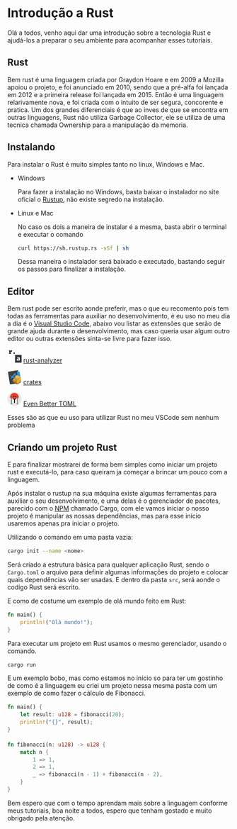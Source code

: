 # Introdução a Rust

Olá a todos, venho aqui dar uma introdução sobre a tecnologia Rust e ajudá-los a preparar o seu ambiente para acompanhar esses tutoriais.

## Rust

Bem rust é uma linguagem criada por Graydon Hoare e em 2009 a Mozilla apoiou o projeto, e foi anunciado em 2010, sendo que a pré-alfa foi lançada em 2012 e a primeira release foi lançada em 2015.
Então é uma linguagem relarivamente nova, e foi criada com o intuito de ser segura, concorente e pratica.
Um dos grandes diferenciais é que ao inves de que se encontra em outras linguagens, Rust não utiliza Garbage Collector, ele se utiliza de uma tecnica chamada Ownership para a manipulação da memoria.

## Instalando

Para instalar o Rust é muito simples tanto no linux, Windows e Mac.

* Windows

    Para fazer a instalação no Windows, basta baixar o instalador no site oficial o [Rustup](https://www.rust-lang.org/pt-BR/tools/install), não existe segredo na instalação.

* Linux e Mac

    No caso os dois a maneira de instalar é a mesma, basta abrir o terminal e executar o comando

    ```sh
    curl https://sh.rustup.rs -sSf | sh
    ```

    Dessa maneira o instalador será baixado e executado, bastando seguir os passos para finalizar a instalação.

## Editor

Bem rust pode ser escrito aonde preferir, mas o que eu recomento pois tem todas as ferramentas para auxiliar no desenvolvimento, é eu uso no meu dia a dia é o [Visual Studio Code](https://code.visualstudio.com/), abaixo vou listar as extensões que serão de grande ajuda durante o desenvolvimento, mas caso queria usar algum outro editor ou outras extensões sinta-se livre para fazer isso.

[![rust-azalyzer](images/rust-analyzer.png)](https://marketplace.visualstudio.com/items?itemName=matklad.rust-analyzer) [rust-analyzer](https://marketplace.visualstudio.com/items?itemName=matklad.rust-analyzer)

[![crates](images/crates.png)](https://marketplace.visualstudio.com/items?itemName=serayuzgur.crates) [crates](https://marketplace.visualstudio.com/items?itemName=serayuzgur.crates)

[![Even Better TOML](images/even-better-toml.png)](https://marketplace.visualstudio.com/items?itemName=tamasfe.even-better-toml) [Even Better TOML](https://marketplace.visualstudio.com/items?itemName=tamasfe.even-better-toml)

Esses são as que eu uso para utilizar Rust no meu VSCode sem nenhum problema

## Criando um projeto Rust

E para finalizar mostrarei de forma bem simples como iniciar um projeto rust e executá-lo, para caso queiram ja começar a brincar um pouco com a linguagem.

Após instalar o rustup na sua máquina existe algumas ferramentas para auxiliar o seu desenvolvimento, e uma delas é o gerenciador de pacotes, parecido com o [NPM](https://www.npmjs.com/) chamado Cargo, com ele vamos iniciar o nosso projeto é manipular as nossas dependências, mas para esse início usaremos apenas pra iniciar o projeto.

Utilizando o comando em uma pasta vazia:

```sh
cargo init --name <nome>
```

Será criado a estrutura básica para qualquer aplicação Rust, sendo o `Cargo.toml` o arquivo para definir algumas informações do projeto e colocar quais dependências vão ser usadas.
E dentro da pasta `src`, será aonde o codigo Rust será escrito.

E como de costume um exemplo de olá mundo feito em Rust:

```rust
fn main() {
    println!("Olá mundo!");
}
```

Para executar um projeto em Rust usamos o mesmo gerenciador, usando o comando. 

```sh
cargo run
```

E um exemplo bobo, mas como estamos no início so para ter um gostinho de como é a linguagem eu criei um projeto nessa mesma pasta com um exemplo de como fazer o cálculo de Fibonacci.

```rust
fn main() {
    let result: u128 = fibonacci(20);
    println!("{}", result);
}

fn fibonacci(n: u128) -> u128 {
    match n {
        1 => 1,
        2 => 1,
        _ => fibonacci(n - 1) + fibonacci(n - 2),
    }
}
```

Bem espero que com o tempo aprendam mais sobre a linguagem conforme meus tutoriais, boa noite a todos, espero que tenham gostado e muito obrigado pela atenção.

